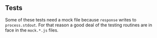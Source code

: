 Tests
-----

Some of these tests need a mock file because `response` writes to
`process.stdout`. For that reason a good deal of the testing routines are in
face in the `mock.*.js` files.
